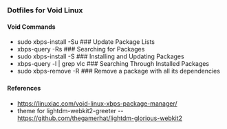 ### Dotfiles for Void Linux

#### Void Commands
- sudo xbps-install -Su         ### Update Package Lists
- xbps-query -Rs 			          ### Searching for Packages
- sudo xbps-install -S          ### Installing and Updating Packages
- xbps-query -l | grep vlc      ### Searching Through Installed Packages
- sudo xbps-remove -R           ### Remove a package with all its dependencies

###
#### References
- https://linuxiac.com/void-linux-xbps-package-manager/
- theme for lightdm-webkit2-greeter -- https://github.com/thegamerhat/lightdm-glorious-webkit2
